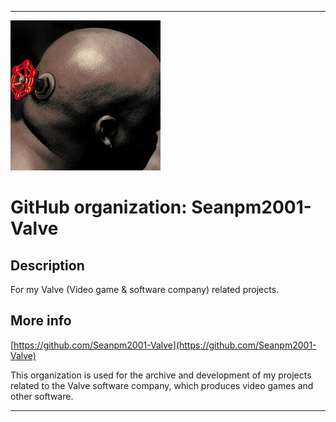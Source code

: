   
***

![ValveHead.jpeg failed to load. The file may be missing or corrupt. Check the file path for errors first.](/AdditionalInfo/1/Seanpm2001-Valve/ValveHead.jpeg)

# GitHub organization: Seanpm2001-Valve

## Description

For my Valve (Video game & software company) related projects.

## More info

[https://github.com/Seanpm2001-Valve](https://github.com/Seanpm2001-Valve)

This organization is used for the archive and development of my projects related to the Valve software company, which produces video games and other software.

***
